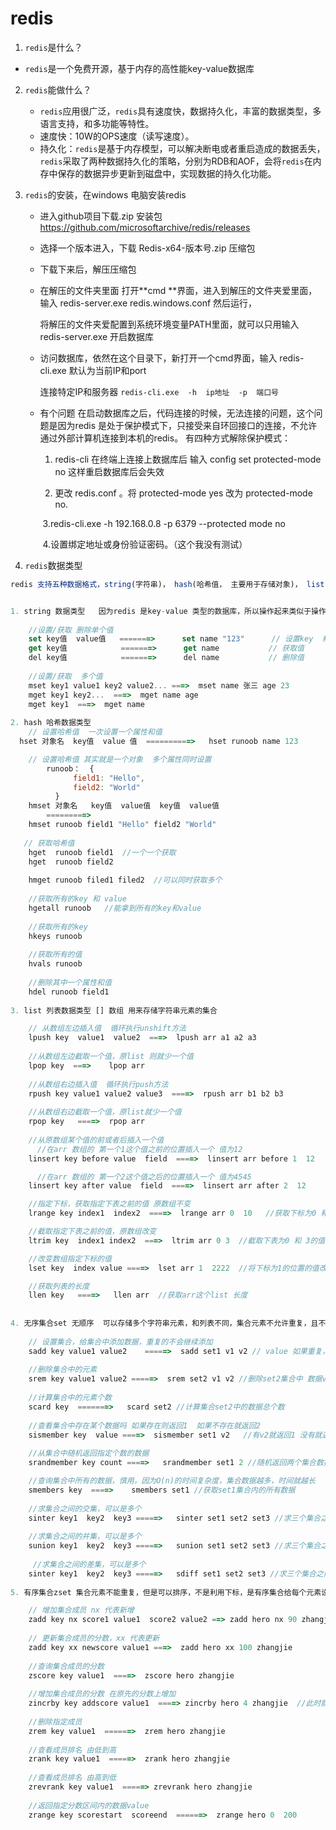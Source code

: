 # redis

1. `redis`是什么？

- `redis`是一个免费开源，基于内存的高性能key-value数据库

2. `redis`能做什么？
   - `redis`应用很广泛，`redis`具有速度快，数据持久化，丰富的数据类型，多语言支持，和多功能等特性。
   - 速度快：10W的OPS速度（读写速度）。
   - 持久化：`redis`是基于内存模型，可以解决断电或者重启造成的数据丢失，`redis`采取了两种数据持久化的策略，分别为RDB和AOF，会将`redis`在内存中保存的数据异步更新到磁盘中，实现数据的持久化功能。


3. `redis`的安装，在windows 电脑安装redis

   - 进入github项目下载.zip 安装包  https://github.com/microsoftarchive/redis/releases

   - 选择一个版本进入，下载   Redis-x64-版本号.zip 压缩包

   - 下载下来后，解压压缩包

   - 在解压的文件夹里面 打开**cmd **界面，进入到解压的文件夹爱里面， 输入 redis-server.exe redis.windows.conf  然后运行，

     将解压的文件夹爱配置到系统环境变量PATH里面，就可以只用输入 redis-server.exe  开启数据库

   - 访问数据库，依然在这个目录下，新打开一个cmd界面，输入 redis-cli.exe    默认为当前IP和port

     连接特定IP和服务器  `redis-cli.exe  -h  ip地址  -p  端口号`
     
   - 有个问题  在启动数据库之后，代码连接的时候，无法连接的问题，这个问题是因为redis 是处于保护模式下，只接受来自环回接口的连接，不允许通过外部计算机连接到本机的redis。  有四种方式解除保护模式：

     1. redis-cli 在终端上连接上数据库后 输入  config set protected-mode no  这样重启数据库后会失效

     2. 更改 redis.conf 。将 protected-mode yes  改为 protected-mode no.

     ​           3.redis-cli.exe -h 192.168.0.8 -p 6379 --protected mode no

     ​           4.设置绑定地址或身份验证密码。（这个我没有测试）

4.  `redis`数据类型

   ```javascript
   redis 支持五种数据格式，string(字符串)， hash(哈希值， 主要用于存储对象)， list(列表)， set(无序集合，存储的值都是独一无二的)， zset(有序集合，存储的值也是独一无二的)
   
   
   1. string 数据类型   因为redis 是key-value 类型的数据库，所以操作起来类似于操作缓存
      
       //设置/获取 删除单个值
       set key值  value值   =======>      set name "123"      // 设置key  和 value
       get key值            =======>      get name           // 获取值
       del key值            =======>      del name           // 删除值
       
       //设置/获取  多个值
       mset key1 value1 key2 value2... ===>  mset name 张三 age 23
       mget key1 key2...  ===>  mget name age
       mget key1  ===>  mget name
       
   2. hash 哈希数据类型
       // 设置哈希值  一次设置一个属性和值
     hset 对象名  key值  value 值  ==========>   hset runoob name 123
   
       // 设置哈希值 其实就是一个对象  多个属性同时设置  
           runoob：  {
                 field1: "Hello",
                 field2: "World"
             }
       hmset 对象名   key值  value值  key值  value值 
           =========> 
       hmset runoob field1 "Hello" field2 "World"
       
      // 获取哈希值  
       hget  runoob field1  //一个一个获取
       hget  runoob field2
       
       hmget runoob filed1 filed2  //可以同时获取多个
       
       //获取所有的key 和 value
       hgetall runoob   //能拿到所有的key和value  
       
       //获取所有的key
       hkeys runoob
       
       //获取所有的值
       hvals runoob
       
       //删除其中一个属性和值
       hdel runoob field1
       
   3. list 列表数据类型 [] 数组 用来存储字符串元素的集合
   
       // 从数组左边插入值  循环执行unshift方法
       lpush key  value1  value2  ===>  lpush arr a1 a2 a3
       
       //从数组左边截取一个值，原list 则就少一个值
       lpop key  ===>    lpop arr
       
       //从数组右边插入值  循环执行push方法
       rpush key value1 value2 value3  ====>  rpush arr b1 b2 b3
       
       //从数组右边截取一个值，原list就少一个值
       rpop key   ====>  rpop arr
       
       //从原数组某个值的前或者后插入一个值
         //在arr 数组的 第一个1这个值之前的位置插入一个 值为12
       linsert key before value  field  ====>  linsert arr before 1  12  
   
         //在arr 数组的 第一个2这个值之后的位置插入一个 值为4545
       linsert key after value  field  ====>  linsert arr after 2  12  
   
       //指定下标，获取指定下表之前的值 原数组不变
       lrange key index1  index2  ====>  lrange arr 0  10   //获取下标为0 和 10 之间的值
   
       //截取指定下表之前的值，原数组改变
       ltrim key  index1 index2  ===>  ltrim arr 0 3  //截取下表为0 和 3的值 ， 将原数组的值改变未截取的值
   
       //改变数组指定下标的值
       lset key  index value ====>  lset arr 1  2222  //将下标为1的位置的值改为2222
   
       //获取列表的长度
       llen key   ====>   llen arr  //获取arr这个list 长度
       
       
   4. 无序集合set 无顺序  可以存储多个字符串元素，和列表不同，集合元素不允许重复，且不能拿索引下标来设置和获取
         
       // 设置集合，给集合中添加数据，重复的不会继续添加
       sadd key value1 value2    =====>  sadd set1 v1 v2 // value 如果重复，则只会添加一次
       
       //删除集合中的元素
       srem key value1 value2 =====>  srem set2 v1 v2 //删除set2集合中 数据v1 和数据v2
       
       //计算集合中的元素个数
       scard key  =======>   scard set2 //计算集合set2中的数据总个数
       
       //查看集合中存在某个数据吗 如果存在则返回1  如果不存在就返回2
       sismember key  value ====>  sismember set1 v2   //有v2就返回1 没有就返回0
       
       //从集合中随机返回指定个数的数据
       srandmember key count ====>   srandmember set1 2 //随机返回两个集合数据
   
       //查询集合中所有的数据，慎用，因为O(n)的时间复杂度，集合数据越多，时间就越长
       smembers key  ====>    smembers set1 //获取set1集合内的所有数据
       
       //求集合之间的交集，可以是多个
       sinter key1  key2  key3 =====>   sinter set1 set2 set3 //求三个集合之间的交集
       
       //求集合之间的并集，可以是多个
       sunion key1  key2  key3 =====>   sunion set1 set2 set3 //求三个集合之间的并集
       
        //求集合之间的差集，可以是多个
       sinter key1  key2  key3 =====>   sdiff set1 set2 set3 //求三个集合之间的差集
       
   5. 有序集合zset 集合元素不能重复，但是可以排序，不是利用下标，是有序集合给每个元素设置一个分值score 作为排序的依据
   
       // 增加集合成员 nx 代表新增
       zadd key nx score1 value1  score2 value2 ==> zadd hero nx 90 zhangjie 80 yezi
       
       // 更新集合成员的分数，xx 代表更新
       zadd key xx newscore value1 ===>  zadd hero xx 100 zhangjie
       
       //查询集合成员的分数
       zscore key value1  ====>  zscore hero zhangjie
       
       //增加集合成员的分数 在原先的分数上增加
       zincrby key addscore value1  ====> zincrby hero 4 zhangjie  //此时就是100 + 4
       
       //删除指定成员
       zrem key value1  ======>  zrem hero zhangjie  
       
       //查看成员排名 由低到高
       zrank key value1  =====>  zrank hero zhangjie
       
       //查看成员排名 由高到低
       zrevrank key value1  =====> zrevrank hero zhangjie
       
       //返回指定分数区间内的数据value
       zrange key scorestart  scoreend  ======>  zrange hero 0  200
      
     
       
       
       
       
   ```
   
